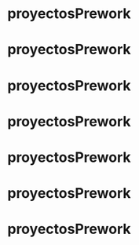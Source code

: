 # proyectosPrework
# proyectosPrework
# proyectosPrework
# proyectosPrework
# proyectosPrework
# proyectosPrework
# proyectosPrework
